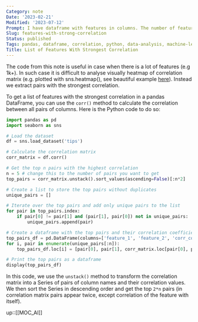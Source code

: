 ```yaml
---
Category: note
Date: '2023-02-21'
Modified: '2023-07-12'
Prompt: I have dataframe with features in columns. The number of features is large - more than 1000. How to get list of the features that has the stongest correlation? Give me python code for that.
Slug: features-with-strong-correlation
Status: published
Tags: pandas, dataframe, correlation, python, data-analysis, machine-learning, AI, decorrelation
Title: List of Features With Strongest Correlation
---
```


The code from this note is useful in case when there is a lot of features (e.g 1k+). In such case it is difficult to analyse visually heatmap of correlation matrix (e.g. plotted with sns.heatmap(), see beautiful example [here](https://seaborn.pydata.org/examples/many_pairwise_correlations.html)). Instead we extract pairs with the strongest correlation.

To get a list of features with the strongest correlation in a pandas DataFrame, you can use the `corr()` method to calculate the correlation between all pairs of columns. Here is the Python code to do so:

```python
import pandas as pd
import seaborn as sns

# Load the dataset
df = sns.load_dataset('tips')

# Calculate the correlation matrix
corr_matrix = df.corr()

# Get the top n pairs with the highest correlation
n = 5 # change this to the number of pairs you want to get
top_pairs = corr_matrix.unstack().sort_values(ascending=False)[:n*2]

# Create a list to store the top pairs without duplicates
unique_pairs = []

# Iterate over the top pairs and add only unique pairs to the list
for pair in top_pairs.index:
    if pair[0] != pair[1] and (pair[1], pair[0]) not in unique_pairs:
        unique_pairs.append(pair)

# Create a dataframe with the top pairs and their correlation coefficients
top_pairs_df = pd.DataFrame(columns=['feature_1', 'feature_2', 'corr_coef'])
for i, pair in enumerate(unique_pairs[:n]):
    top_pairs_df.loc[i] = [pair[0], pair[1], corr_matrix.loc[pair[0], pair[1]]]

# Print the top pairs as a dataframe
display(top_pairs_df)
```

In this code, we use the `unstack()` method to transform the correlation matrix into a Series of pairs of column names and their correlation values. We then sort the Series in descending order and get the top `2*n` pairs (in correlation matrix pairs appear twice, except correlation of the feature with itself).

up::[[MOC_AI]]
